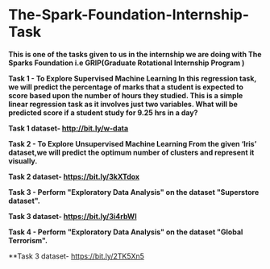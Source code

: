 # The-Spark-Foundation-Internship-Task
**This is one of the tasks given to us in the internship we are doing with The Sparks Foundation i.e GRIP(Graduate Rotational Internship Program )**

**Task 1 - To Explore Supervised Machine Learning In this regression task, we will predict the percentage of marks that a student is expected to score based upon the number of hours they studied. This is a simple linear regression task as it involves just two variables. What will be predicted score if a student study for 9.25 hrs in a day?**

**Task 1 dataset- http://bit.ly/w-data**

**Task 2 - To Explore Unsupervised Machine Learning From the given ‘Iris’ dataset,we will predict the optimum number of clusters and represent it visually.**

**Task 2 dataset- https://bit.ly/3kXTdox**

**Task 3 - Perform "Exploratory Data Analysis" on the dataset "Superstore dataset".**

**Task 3 dataset- https://bit.ly/3i4rbWl**

**Task 4 - Perform "Exploratory Data Analysis" on the dataset "Global Terrorism".**

**Task 3 dataset-  https://bit.ly/2TK5Xn5

